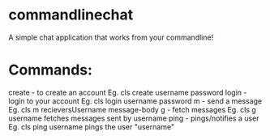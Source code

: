 # commandlinechat

A simple chat application that works from your commandline!

# Commands:

create - to create an account
Eg. cls create username password
login - login to your account
Eg. cls login username password
m - send a message
Eg. cls m recieversUsername message-body
g - fetch messages
Eg. cls g username
fetches messages sent by username
ping - pings/notifies a user
Eg. cls ping username
pings the user "username"
